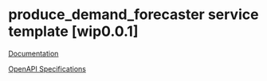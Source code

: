 # produce_demand_forecaster service template \[wip0.0.1\]

[Documentation](https://htmlpreview.github.io/?https://github.com/atlasH2020-templates/produce_demand_forecaster/blob/wip0.0.1/doc.html)

[OpenAPI Specifications](https://sensorsystems.iais.fraunhofer.de/doc/?url=https://raw.githubusercontent.com/atlasH2020-templates/produce_demand_forecaster/wip0.0.1/oas)  
